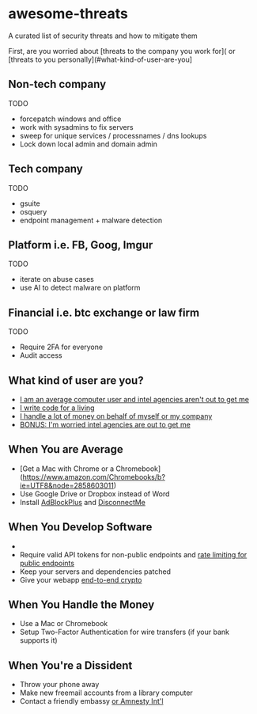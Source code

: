 # awesome-threats
A curated list of security threats and how to mitigate them

First, are you worried about [threats to the company you work for]( or [threats to you personally](#what-kind-of-user-are-you] 


## Non-tech company
TODO 
- forcepatch windows and office
- work with sysadmins to fix servers
- sweep for unique services / processnames / dns lookups
- Lock down local admin and domain admin

## Tech company
TODO
- gsuite
- osquery
- endpoint management + malware detection


## Platform i.e. FB, Goog, Imgur
TODO
- iterate on abuse cases
- use AI to detect malware on platform

## Financial i.e. btc exchange or law firm
TODO
- Require 2FA for everyone
- Audit access

## What kind of user are you?
- [I am an average computer user and intel agencies aren't out to get me](#when-you-are-average)
- [I write code for a living](#when-you-develop-software)
- [I handle a lot of money on behalf of myself or my company](#when-you-handle-the-money)
- [BONUS: I'm worried intel agencies are out to get me](#when-youre-a-dissident)

## When You are Average
- [Get a Mac with Chrome or a Chromebook] (https://www.amazon.com/Chromebooks/b?ie=UTF8&node=2858603011)
- Use Google Drive or Dropbox instead of Word
- Install [AdBlockPlus](https://adblockplus.org/) and [DisconnectMe](https://disconnect.me/)

## When You Develop Software
- 
- Require valid API tokens for non-public endpoints and [rate limiting for public endpoints](https://nginx.org/en/docs/http/ngx_http_limit_req_module.html)
- Keep your servers and dependencies patched
- Give your webapp [end-to-end crypto](https://letsencrypt.org/getting-started/)

## When You Handle the Money
- Use a Mac or Chromebook 
- Setup Two-Factor Authentication for wire transfers (if your bank supports it)

## When You're a Dissident
- Throw your phone away 
- Make new freemail accounts from a library computer
- Contact a friendly embassy [or Amnesty Int'l](https://securitywithoutborders.org/)
